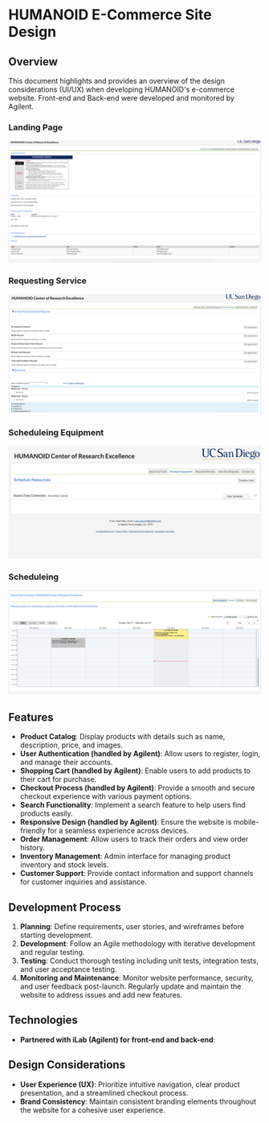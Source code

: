 # HUMANOID E-Commerce Site Design

## Overview
This document highlights and provides an overview of the design considerations (UI/UX) when developing HUMANOID's e-commerce website. Front-end and Back-end were developed and monitored by Agilent.

### Landing Page
![screenshot](iLab_website/Front_landing_page.png)
### Requesting Service
![screenshot](iLab_website/Request_Services.png)
### Scheduleing Equipment
![screenshot](iLab_website/Schedule_an_Eqipment.png)
### Scheduleing
![screenshot](iLab_website/Scheduling.png)

## Features
- **Product Catalog**: Display products with details such as name, description, price, and images.
- **User Authentication (handled by Agilent)**: Allow users to register, login, and manage their accounts.
- **Shopping Cart (handled by Agilent)**: Enable users to add products to their cart for purchase.
- **Checkout Process (handled by Agilent)**: Provide a smooth and secure checkout experience with various payment options.
- **Search Functionality**: Implement a search feature to help users find products easily.
- **Responsive Design (handled by Agilent)**: Ensure the website is mobile-friendly for a seamless experience across devices.
- **Order Management**: Allow users to track their orders and view order history.
- **Inventory Management**: Admin interface for managing product inventory and stock levels.
- **Customer Support**: Provide contact information and support channels for customer inquiries and assistance.

## Development Process
1. **Planning**: Define requirements, user stories, and wireframes before starting development.
2. **Development**: Follow an Agile methodology with iterative development and regular testing.
3. **Testing**: Conduct thorough testing including unit tests, integration tests, and user acceptance testing.
5. **Monitoring and Maintenance**: Monitor website performance, security, and user feedback post-launch. Regularly update and maintain the website to address issues and add new features.

## Technologies
- **Partnered with iLab (Agilent) for front-end and back-end**: 

## Design Considerations
- **User Experience (UX)**: Prioritize intuitive navigation, clear product presentation, and a streamlined checkout process.
- **Brand Consistency**: Maintain consistent branding elements throughout the website for a cohesive user experience.
